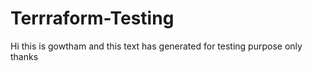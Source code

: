 # Terrraform-Testing
Hi this is gowtham and this text has generated for testing purpose only 
thanks 
